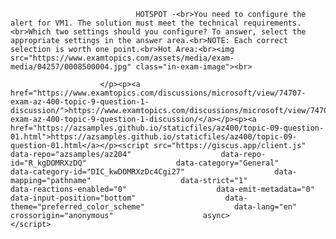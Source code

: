 <p class="card-text">
							
								HOTSPOT -<br>You need to configure the alert for VM1. The solution must meet the technical requirements.<br>Which two settings should you configure? To answer, select the appropriate settings in the answer area.<br>NOTE: Each correct selection is worth one point.<br>Hot Area:<br><img src="https://www.examtopics.com/assets/media/exam-media/04257/0008500004.jpg" class="in-exam-image"><br>
							
						</p><p><a href="https://www.examtopics.com/discussions/microsoft/view/74707-exam-az-400-topic-9-question-1-discussion/">https://www.examtopics.com/discussions/microsoft/view/74707-exam-az-400-topic-9-question-1-discussion/</a></p><p><a href="https://azsamples.github.io/staticfiles/az400/topic-09-question-01.html">https://azsamples.github.io/staticfiles/az400/topic-09-question-01.html</a></p><script src="https://giscus.app/client.js"                    data-repo="azsamples/az204"                    data-repo-id="R_kgDOMRXzDQ"                    data-category="General"                    data-category-id="DIC_kwDOMRXzDc4Cgi27"                    data-mapping="pathname"                    data-strict="1"                    data-reactions-enabled="0"                    data-emit-metadata="0"                    data-input-position="bottom"                    data-theme="preferred_color_scheme"                    data-lang="en"                    crossorigin="anonymous"                    async>                    </script>